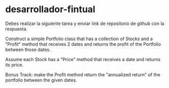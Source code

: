 # desarrollador-fintual
Debes realizar la siguiente tarea y enviar link de repositorio de github con la respuesta.

Construct a simple Portfolio class that has a collection of Stocks and a "Profit" method that receives 2 dates and returns the profit of the Portfolio between those dates. 

Assume each Stock has a "Price" method that receives a date and returns its price.

Bonus Track: make the Profit method return the "annualized return" of the portfolio between the given dates.